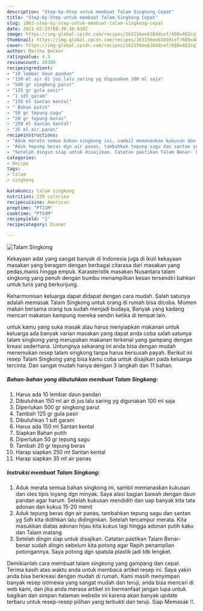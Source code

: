 ```yaml
---
description: "Step-by-Step untuk membuat Talam Singkong Cepat"
title: "Step-by-Step untuk membuat Talam Singkong Cepat"
slug: 1863-step-by-step-untuk-membuat-talam-singkong-cepat
date: 2021-02-25T08:39:36.630Z
image: https://img-global.cpcdn.com/recipes/163156ee638ddcef/680x482cq70/talam-singkong-foto-resep-utama.jpg
thumbnail: https://img-global.cpcdn.com/recipes/163156ee638ddcef/680x482cq70/talam-singkong-foto-resep-utama.jpg
cover: https://img-global.cpcdn.com/recipes/163156ee638ddcef/680x482cq70/talam-singkong-foto-resep-utama.jpg
author: Martha Becker
ratingvalue: 4.3
reviewcount: 40300
recipeingredient:
- "10 lembar daun pandan"
- "150 ml air di jus lalu saring yg digunakan 100 ml saja"
- "500 gr singkong parut"
- "125 gr gula pasir"
- "1 sdt garam"
- "150 ml Santan kental"
- " Bahan putih"
- "50 gr tepung sagu"
- "20 gr tepung beras"
- "250 ml Santan kental"
- "35 ml air panas"
recipeinstructions:
- "Aduk merata semua bahan singkong ini, sambil memanaskan kukusan dan oles tipis loyang dgn minyak. Saya alasi bagian bawah dengan daun pandan agar harum. Setelah kukusan mendidih dan uap banyak kita tata adonan dan kukus 15-20 menit"
- "Aduk tepung beras dgn air panas, tambahkan tepung sagu dan santan yg Sdh kita didihkan lalu didinginkan. Setelah tercampur merata. Kita masukkan diatas adonan hijau kita kukus lagi hingga adonan putih kaku dan Talam matang."
- "Setelah dingin siap untuk disajikan. Catatan pastikan Talam Benar- benar sudah dingin sebelum kita potong agar Rapih penampilan potongannya. Saya potong dgn spatula plastik jadi tdk lengket."
categories:
- Recipe
tags:
- talam
- singkong

katakunci: talam singkong 
nutrition: 239 calories
recipecuisine: American
preptime: "PT11M"
cooktime: "PT54M"
recipeyield: "1"
recipecategory: Dinner

---
```



![Talam Singkong](https://img-global.cpcdn.com/recipes/163156ee638ddcef/680x482cq70/talam-singkong-foto-resep-utama.jpg)

Kekayaan adat yang sangat banyak di Indonesia juga di ikuti kekayaan masakan yang beragam dengan berbagai citarasa dari masakan yang pedas,manis hingga empuk. Karasteristik masakan Nusantara talam singkong yang penuh dengan bumbu menampilkan kesan tersendiri bahkan untuk turis yang berkunjung.


Keharmonisan keluarga dapat didapat dengan cara mudah. Salah satunya adalah memasak Talam Singkong untuk orang di rumah bisa dicoba. Momen makan bersama orang tua sudah menjadi budaya, Banyak yang kadang mencari makanan kampung mereka sendiri ketika di tempat lain.



untuk kamu yang suka masak atau harus menyiapkan makanan untuk keluarga ada banyak varian masakan yang dapat anda coba salah satunya talam singkong yang merupakan makanan terkenal yang gampang dengan kreasi sederhana. Untungnya sekarang ini anda bisa dengan mudah menemukan resep talam singkong tanpa harus bersusah payah.
Berikut ini resep Talam Singkong yang bisa kamu coba untuk disajikan pada keluarga tercinta. Dan sangat mudah hanya dengan 3 langkah dan 11 bahan.


<!--inarticleads1-->

##### Bahan-bahan yang dibutuhkan membuat Talam Singkong:

1. Harus ada 10 lembar daun pandan
1. Dibutuhkan 150 ml air di jus lalu saring yg digunakan 100 ml saja
1. Diperlukan 500 gr singkong parut
1. Tambah 125 gr gula pasir
1. Dibutuhkan 1 sdt garam
1. Harus ada 150 ml Santan kental
1. Siapkan  Bahan putih
1. Diperlukan 50 gr tepung sagu
1. Tambah 20 gr tepung beras
1. Harap siapkan 250 ml Santan kental
1. Harap siapkan 35 ml air panas




<!--inarticleads2-->

##### Instruksi membuat  Talam Singkong:

1. Aduk merata semua bahan singkong ini, sambil memanaskan kukusan dan oles tipis loyang dgn minyak. Saya alasi bagian bawah dengan daun pandan agar harum. Setelah kukusan mendidih dan uap banyak kita tata adonan dan kukus 15-20 menit
1. Aduk tepung beras dgn air panas, tambahkan tepung sagu dan santan yg Sdh kita didihkan lalu didinginkan. Setelah tercampur merata. Kita masukkan diatas adonan hijau kita kukus lagi hingga adonan putih kaku dan Talam matang.
1. Setelah dingin siap untuk disajikan. Catatan pastikan Talam Benar- benar sudah dingin sebelum kita potong agar Rapih penampilan potongannya. Saya potong dgn spatula plastik jadi tdk lengket.




Demikianlah cara membuat talam singkong yang gampang dan cepat. Terima kasih atas waktu anda untuk membaca artikel resep ini. Saya yakin anda bisa berkreasi dengan mudah di rumah. Kami masih menyimpan banyak resep istimewa yang sangat mudah dan teruji, anda bisa mencari di web kami, dan jika anda merasa artikel ini bermanfaat jangan lupa untuk bagikan dan simpan halaman website ini karena akan banyak update terbaru untuk resep-resep pilihan yang terbukti dan teruji. Siap Memasak !!. 
